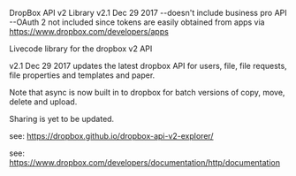 DropBox API v2 Library
v2.1  Dec 29 2017
--doesn't include business pro API
--OAuth 2 not included since tokens are easily obtained from apps via https://www.dropbox.com/developers/apps

Livecode library for the dropbox v2 API

v2.1 Dec 29 2017 updates the latest dropbox API for users, file, file requests, file properties and templates and paper.

Note that async is now built in to dropbox for batch versions of copy, move, delete and upload.

Sharing is yet to be updated.

see: https://dropbox.github.io/dropbox-api-v2-explorer/

see: https://www.dropbox.com/developers/documentation/http/documentation
